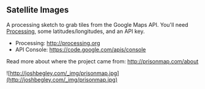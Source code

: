 Satellite Images
--
A processing sketch to grab tiles from the Google Maps API. You'll need [Processing](http://processing.org/download), some latitudes/longitudes, and an API key.

* Processing: <http://processing.org>
* API Console: <https://code.google.com/apis/console>

Read more about where the project came from: http://prisonmap.com/about


![http://joshbegley.com/_img/prisonmap.jpg](http://joshbegley.com/_img/prisonmap.jpg)

